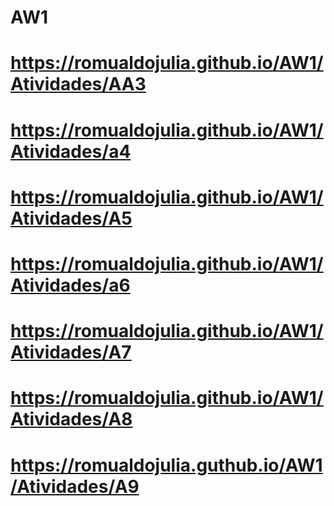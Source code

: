 # AW1
# https://romualdojulia.github.io/AW1/Atividades/AA3
# https://romualdojulia.github.io/AW1/Atividades/a4
# https://romualdojulia.github.io/AW1/Atividades/A5
# https://romualdojulia.github.io/AW1/Atividades/a6
# https://romualdojulia.github.io/AW1/Atividades/A7
# https://romualdojulia.github.io/AW1/Atividades/A8
# https://romualdojulia.guthub.io/AW1/Atividades/A9
